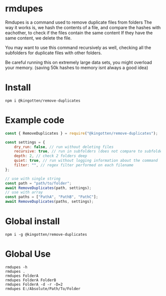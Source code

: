 # rmdupes
Rmdupes is a command used to remove duplicate files from folders
The way it works is, we hash the contents of a file, and compare the hashes with eachother, to check if the files contain the same content
If they have the same content, we delete the file.

You may want to use this command recursively as well, checking all the subfolders for duplicate files with other folders.

Be careful running this on extremely large data sets, you might overload your memory. (saving 50k hashes to memory isnt always a good idea)

# Install
`npm i @kingotten/remove-duplicates`

# Example code
```js
const { RemoveDuplicates } = require("@kingotten/remove-duplicates");

const settings = {
    dry_run: false, // run without deleting files
    recursive: true, // run in subfolders (does not compare to subfolders tho)
    depth: 2, // check 2 folders deep
    quiet: true, // run without logging information about the command
    filter: "", // regex filter performed on each filename
};

// use with single string
const path = "path/to/folder";
await RemoveDuplicates(path, settings);
// use with array
const paths = ["PathA", "PathB", "PathC"];
await RemoveDuplicates(paths, settings);
```

# Global install

`npm i -g @kingotten/remove-duplicates`

# Global Use
```
rmdupes -h
rmdupes .
rmdupes FolderA
rmdupes FolderA FolderB
rmdupes FolderA -d -r -D=2
rmdupes E:/Absolute/Path/To/Folder
```